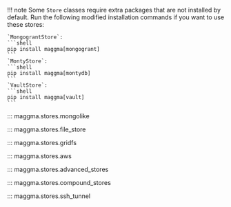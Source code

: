 !!! note
    Some `Store` classes require extra packages that are not installed by default. Run the following modified installation commands if you want
    to use these stores:

    `MongograntStore`:
    ```shell
    pip install maggma[mongogrant]
    ```
    `MontyStore`:
    ```shell
    pip install maggma[montydb]
    ```
    `VaultStore`:
    ```shell
    pip install maggma[vault]
    ```

::: maggma.stores.mongolike

::: maggma.stores.file_store

::: maggma.stores.gridfs

::: maggma.stores.aws

::: maggma.stores.advanced_stores

::: maggma.stores.compound_stores

::: maggma.stores.ssh_tunnel
